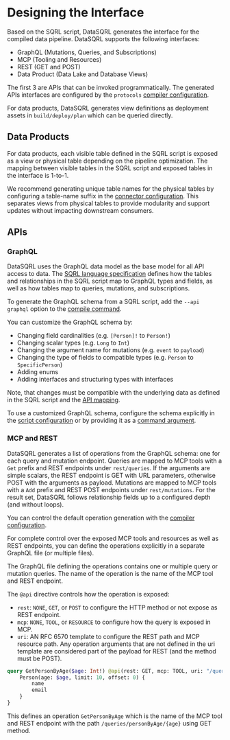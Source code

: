# Designing the Interface

Based on the SQRL script, DataSQRL generates the interface for the compiled data pipeline. DataSQRL supports the following interfaces:

* GraphQL (Mutations, Queries, and Subscriptions)
* MCP (Tooling and Resources)
* REST (GET and POST)
* Data Product (Data Lake and Database Views)

The first 3 are APIs that can be invoked programmatically. The generated APIs interfaces are configured by the `protocols` [compiler configuration](configuration.md#compiler-compiler).

For data products, DataSQRL generates view definitions as deployment assets in `build/deploy/plan` which can be queried directly.

## Data Products

For data products, each visible table defined in the SQRL script is exposed as a view or physical table depending on the pipeline optimization. The mapping between visible tables in the SQRL script and exposed tables in the interface is 1-to-1.

We recommend generating unique table names for the physical tables by configuring a table-name suffix in the [connector configuration](configuration.md). This separates views from physical tables to provide modularity and support updates without impacting downstream consumers. 

## APIs

### GraphQL

DataSQRL uses the GraphQL data model as the base model for all API access to data. The [SQRL language specification](sqrl-language.md#api-mapping) defines how the tables and relationships in the SQRL script map to GraphQL types and fields, as well as how tables map to queries, mutations, and subscriptions.

To generate the GraphQL schema from a SQRL script, add the `--api graphql` option to the [compile command](compiler.md#compile-command).

You can customize the GraphQL schema by:
* Changing field cardinalities (e.g. `[Person]!` to `Person!`)
* Changing scalar types (e.g. `Long` to `Int`)
* Changing the argument name for mutations (e.g. `event` to `payload`)
* Changing the type of fields to compatible types (e.g. `Person` to `SpecificPerson`)
* Adding enums
* Adding interfaces and structuring types with interfaces

Note, that changes must be compatible with the underlying data as defined in the SQRL script and the [API mapping](sqrl-language.md#api-mapping).

To use a customized GraphQL schema, configure the schema explicitly in the [script configuration](configuration.md#script-script) or by providing it as a [command argument](compiler.md).

### MCP and REST

DataSQRL generates a list of operations from the GraphQL schema: one for each query and mutation endpoint. 
Queries are mapped to MCP tools with a `Get` prefix and REST endpoints under `rest/queries`. If the arguments are simple scalars, the REST endpoint is GET with URL parameters, otherwise POST with the arguments as payload.
Mutations are mapped to MCP tools with a `Add` prefix and REST POST endpoints under `rest/mutations`.
For the result set, DataSQRL follows relationship fields up to a configured depth (and without loops).

You can control the default operation generation with the [compiler configuration](configuration.md#compiler-compiler).

For complete control over the exposed MCP tools and resources as well as REST endpoints, you can define the operations explicitly in a separate GraphQL file (or multiple files).

The GraphQL file defining the operations contains one or multiple query or mutation queries.
The name of the operation is the name of the MCP tool and REST endpoint.

The `@api` directive controls how the operation is exposed:
* `rest`: `NONE`, `GET`, or `POST` to configure the HTTP method or not expose as REST endpoint.
* `mcp`: `NONE`, `TOOL`, or `RESOURCE` to configure how the query is exposed in MCP.
* `uri`: AN RFC 6570 template to configure the REST path and MCP resource path. Any operation arguments that are not defined in the uri template are considered part of the payload for REST (and the method must be POST).

```graphql
query GetPersonByAge($age: Int!) @api(rest: GET, mcp: TOOL, uri: "/queries/personByAge/{age}") {
    Person(age: $age, limit: 10, offset: 0) {
        name
        email
    }
}
```

This defines an operation `GetPersonByAge` which is the name of the MCP tool and REST endpoint with the path `/queries/personByAge/{age}` using GET method.